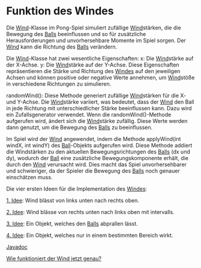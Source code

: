 # Funktion des Windes

Die [Wind](Wind.md)-Klasse im Pong-Spiel simuliert zufällige [Wind](Wind.md)stärken, die die Bewegung des [Balls](Ball.md) beeinflussen und so für zusätzliche Herausforderungen und unvorhersehbare Momente im Spiel sorgen. Der [Wind](Wind.md) kann die Richtung des [Balls](Ball.md) verändern.

Die [Wind](Wind.md)-Klasse hat zwei wesentliche Eigenschaften:
x: Die [Wind](Wind.md)stärke auf der X-Achse.
y: Die [Wind](Wind.md)stärke auf der Y-Achse.
Diese Eigenschaften repräsentieren die Stärke und Richtung des [Windes](Wind.md) auf den jeweiligen Achsen und können positive oder negative Werte annehmen, um [Wind](Wind.md)stöße in verschiedene Richtungen zu simulieren.

randomWind(): 
Diese Methode generiert zufällige [Wind](Wind.md)stärken für die X- und Y-Achse. Die [Wind](Wind.md)stärke variiert, was bedeutet, dass der [Wind](Wind.md) den Ball in jede Richtung mit unterschiedlicher Stärke beeinflussen kann. Dazu wird ein Zufallsgenerator verwendet.
Wenn die randomWind()-Methode aufgerufen wird, ändert sich die [Wind](Wind.md)stärke zufällig. Diese Werte werden dann genutzt, um die Bewegung des [Balls](Ball.md) zu beeinflussen.

Im Spiel wird der [Wind](Wind.md) angewendet, indem die Methode applyWind(int windX, int windY) des [Ball](Ball.md)-Objekts aufgerufen wird. Diese Methode addiert die Windstärken zu den aktuellen Bewegungsrichtungen des [Balls](Ball.md) (dx und dy), wodurch der [Ball](Ball.md) eine zusätzliche Bewegungskomponente erhält, die durch den [Wind](Wind.md) verursacht wird. Dies macht das Spiel unvorhersehbarer und schwieriger, da der Spieler die Bewegung des [Balls](Ball.md) noch genauer einschätzen muss.

Die vier ersten Ideen für die Implementation des [Windes](Wind.md):

[1. Idee](Pong/src/ch/teko/loefflee/docs/Wind1.jpg): Wind blässt von links unten nach rechts oben.

[2. Idee](Pong/src/ch/teko/loefflee/docs/Wind2.jpg): Wind blässe von rechts unten nach links oben mit intervalls.

[3. Idee](Pong/src/ch/teko/loefflee/docs/Wind3.jpg): Ein Objekt, welches den [Balls](Ball.md) abprallen lässt.

[4. Idee](Pong/src/ch/teko/loefflee/docs/Wind4.jpg): Ein Objekt, welches nur in einem bestimmten Bereich wirkt.

[Javadoc](Pong/src/ch/teko/loefflee/WindDoc.java)


[Wie funktioniert der Wind jetzt genau?](WindErklärung.md)

